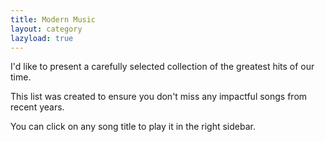 ```yaml
---
title: Modern Music
layout: category
lazyload: true
---
```

I'd like to present a carefully selected collection
of the greatest hits of our time.

This list was created to ensure you don't miss
any impactful songs from recent years.

You can click on any song title to play it in the right sidebar.
